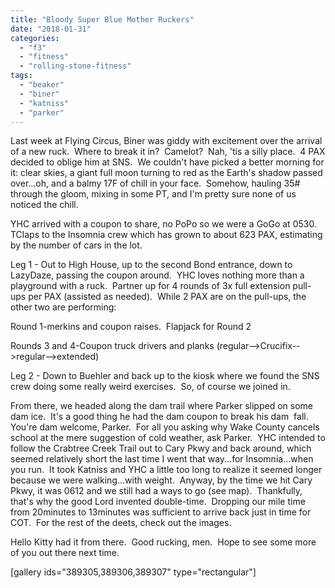 ```yaml
---
title: "Bloody Super Blue Mother Ruckers"
date: "2018-01-31"
categories: 
  - "f3"
  - "fitness"
  - "rolling-stone-fitness"
tags: 
  - "beaker"
  - "biner"
  - "katniss"
  - "parker"
---
```


Last week at Flying Circus, Biner was giddy with excitement over the arrival of a new ruck.  Where to break it in?  Camelot?  Nah, 'tis a silly place.  4 PAX decided to oblige him at SNS.  We couldn't have picked a better morning for it: clear skies, a giant full moon turning to red as the Earth's shadow passed over...oh, and a balmy 17F of chill in your face.  Somehow, hauling 35# through the gloom, mixing in some PT, and I'm pretty sure none of us noticed the chill.

YHC arrived with a coupon to share, no PoPo so we were a GoGo at 0530.  TClaps to the Insomnia crew which has grown to about 623 PAX, estimating by the number of cars in the lot.

Leg 1 - Out to High House, up to the second Bond entrance, down to LazyDaze, passing the coupon around.  YHC loves nothing more than a playground with a ruck.  Partner up for 4 rounds of 3x full extension pull-ups per PAX (assisted as needed).  While 2 PAX are on the pull-ups, the other two are performing:

Round 1-merkins and coupon raises.  Flapjack for Round 2

Rounds 3 and 4-Coupon truck drivers and planks (regular-->Crucifix-->regular-->extended)

Leg 2 - Down to Buehler and back up to the kiosk where we found the SNS crew doing some really weird exercises.  So, of course we joined in.

From there, we headed along the dam trail where Parker slipped on some dam ice.  It's a good thing he had the dam coupon to break his dam  fall.  You're dam welcome, Parker.  For all you asking why Wake County cancels school at the mere suggestion of cold weather, ask Parker.  YHC intended to follow the Crabtree Creek Trail out to Cary Pkwy and back around, which seemed relatively short the last time I went that way...for Insomnia...when you run.  It took Katniss and YHC a little too long to realize it seemed longer because we were walking...with weight.  Anyway, by the time we hit Cary Pkwy, it was 0612 and we still had a ways to go (see map).  Thankfully, that's why the good Lord invented double-time.  Dropping our mile time from 20minutes to 13minutes was sufficient to arrive back just in time for COT.  For the rest of the deets, check out the images.

Hello Kitty had it from there.  Good rucking, men.  Hope to see some more of you out there next time.

\[gallery ids="389305,389306,389307" type="rectangular"\]
